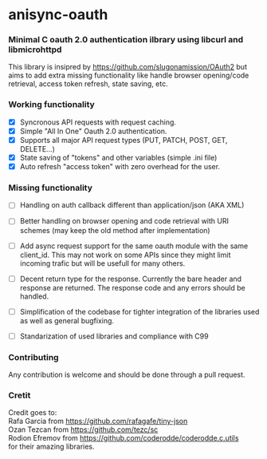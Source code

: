 # anisync-oauth
### Minimal C oauth 2.0 authentication ilbrary using libcurl and libmicrohttpd

This library is insipred by https://github.com/slugonamission/OAuth2
but aims to add extra missing functionality like handle browser opening/code retrieval,
access token refresh, state saving, etc.

### Working functionality

- [x] Syncronous API requests with request caching.
- [x] Simple "All In One" Oauth 2.0 authentication.
- [x] Supports all major API request types (PUT, PATCH, POST, GET, DELETE...)
- [x] State saving of "tokens" and other variables (simple .ini file)
- [x] Auto refresh "access token" with zero overhead for the user.

### Missing functionality

- [ ] Handling on auth callback different than
application/json (AKA XML)

- [ ] Better handling on browser opening and
code retrieval with URI schemes (may keep the old
method after implementation)

- [ ] Add async request support for the same oauth
module with the same client_id. This may not work on some
APIs since they might limit incoming trafic but will be
usefull for many others.

- [ ] Decent return type for the response. Currently the 
bare header and response are returned. The response code
and any errors should be handled.

- [ ] Simplification of the codebase for tighter
integration of the libraries used as well as general
bugfixing. 

- [ ] Standarization of used libraries and compliance with C99

### Contributing

Any contribution is welcome and should be done through a pull request.

### Cretit

Credit goes to:<br>
Rafa Garcia from https://github.com/rafagafe/tiny-json<br>
Ozan Tezcan from https://github.com/tezc/sc<br>
Rodion Efremov from https://github.com/coderodde/coderodde.c.utils<br>
for their amazing libraries.
